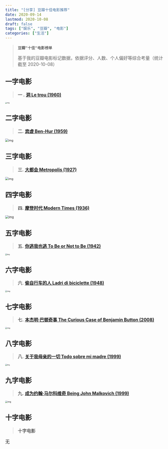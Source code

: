 ```yaml
---
title: "[分享] 豆瓣十佳电影推荐"
date: 2020-09-14
lastmod: 2020-10-08
draft: false
tags: ["娱乐", "豆瓣", "电影"]
categories: ["生活"]
---
```




> **`豆瓣"十佳"电影榜单`**
>
> 基于我的豆瓣电影标记数据，依据评分、人数、个人偏好等综合考量（统计截至 2020-10-08）



## 一字电影



> **一 .** [**洞 Le trou (1960)**](https://movie.douban.com/subject/1424334/)



<img src="https://img1.doubanio.com/view/photo/l/public/p2497389079.jpg" alt="img" style="zoom: 33%;" />



## 二字电影



> **二.** [**宾虚 Ben-Hur (1959)**](https://movie.douban.com/subject/1293150/)



<img src="https://img3.doubanio.com/view/photo/l/public/p2201168652.webp" alt="img" style="zoom: 63%;" />



## 三字电影



> **三.** [**大都会 Metropolis (1927)**](https://movie.douban.com/subject/1298107/)



<img src="https://img1.doubanio.com/view/photo/l/public/p906689323.webp" alt="img" style="zoom: 63%;" />



## 四字电影



> **四.** [**摩登时代 Modern Times (1936)**](https://movie.douban.com/subject/1294371/)

 

 <img src="https://img1.doubanio.com/view/photo/l/public/p2263408369.webp" alt="img" style="zoom: 67%;" />



## 五字电影



> **五.** [**你逃我也逃 To Be or Not to Be (1942)**](https://movie.douban.com/subject/1303418/)



<img src="https://img2.doubanio.com/view/photo/l/public/p1339915772.webp" alt="img" style="zoom: 35%;" />



## 六字电影



> **六.** [**偷自行车的人 Ladri di biciclette (1948)**](https://movie.douban.com/subject/1295873/)



<img src="https://img3.doubanio.com/view/photo/l/public/p759707912.webp" alt="img" style="zoom: 39%;" />



## 七字电影



> **七.** [**本杰明·巴顿奇事 The Curious Case of Benjamin Button (2008)**](https://movie.douban.com/subject/1485260/)



<img src="https://img3.doubanio.com/view/photo/l/public/p2192535722.webp" alt="img" style="zoom: 39%;" />



## 八字电影



> **八.** **[关于我母亲的一切 Todo sobre mi madre (1999)](https://movie.douban.com/subject/1291937/)**



<img src="https://img1.doubanio.com/view/photo/l/public/p2167231837.webp" alt="img" style="zoom: 36%;" />



## 九字电影



> **九.** **[成为约翰·马尔科维奇 Being John Malkovich (1999)](https://movie.douban.com/subject/1292279/)**



<img src="https://img1.doubanio.com/view/photo/l/public/p1087658057.webp" alt="img" style="zoom: 46%;" />



## 十字电影



> **十字电影**



无

